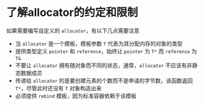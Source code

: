 # 了解allocator的约定和限制


如果需要编写自定义的 `allocator`，有以下几点需要注意

- 当 `allocator` 是一个模板，模板参数 `T` 代表为其分配内存的对象的类型
- 提供类型定义 `pointer` 和 `reference`，始终让 `pointer` 为 `T*` 而 `reference` 为 `T&`
- 不要让 `allocator`  拥有随对象而不同的状态，通常，`allocator` 不应该有非静态数据成员
- 传递给 `allocator` 的是要创建元素的个数而不是申请的字节数，该函数返回 `T*`，尽管此时还没有 `T` 对象构造出来
- 必须提供 `rebind` 模板，因为标准容器依赖于该模板